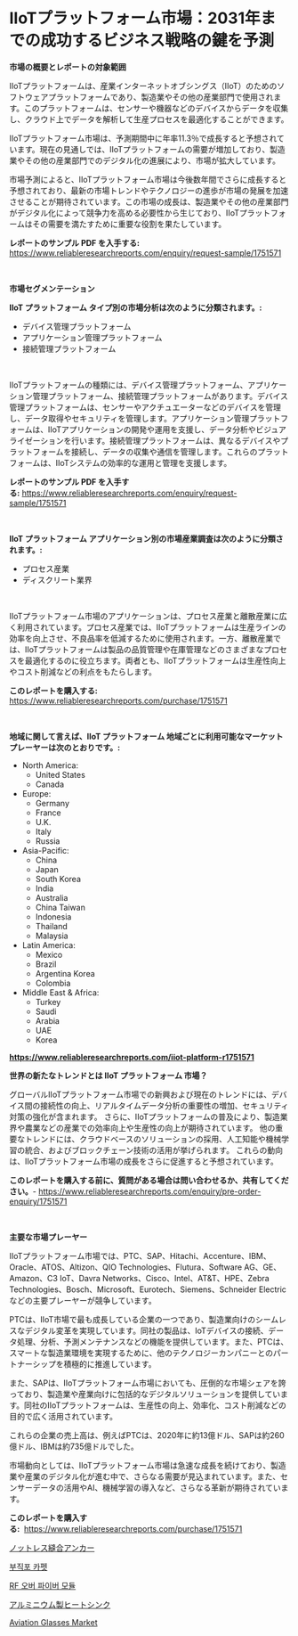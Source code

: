 <p><h1>IIoTプラットフォーム市場：2031年までの成功するビジネス戦略の鍵を予測</h1></p><p><strong>市場の概要とレポートの対象範囲</strong></p>
<p><p>IIoTプラットフォームは、産業インターネットオブシングス（IIoT）のためのソフトウェアプラットフォームであり、製造業やその他の産業部門で使用されます。このプラットフォームは、センサーや機器などのデバイスからデータを収集し、クラウド上でデータを解析して生産プロセスを最適化することができます。</p><p>IIoTプラットフォーム市場は、予測期間中に年率11.3％で成長すると予想されています。現在の見通しでは、IIoTプラットフォームの需要が増加しており、製造業やその他の産業部門でのデジタル化の進展により、市場が拡大しています。</p><p>市場予測によると、IIoTプラットフォーム市場は今後数年間でさらに成長すると予想されており、最新の市場トレンドやテクノロジーの進歩が市場の発展を加速させることが期待されています。この市場の成長は、製造業やその他の産業部門がデジタル化によって競争力を高める必要性から生じており、IIoTプラットフォームはその需要を満たすために重要な役割を果たしています。</p></p>
<p><strong>レポートのサンプル PDF を入手する:</strong> <a href="https://www.reliableresearchreports.com/enquiry/request-sample/1751571">https://www.reliableresearchreports.com/enquiry/request-sample/1751571</a></p>
<p>&nbsp;</p>
<p><strong>市場セグメンテーション</strong></p>
<p><strong>IIoT プラットフォーム タイプ別の市場分析は次のように分類されます。:</strong></p>
<p><ul><li>デバイス管理プラットフォーム</li><li>アプリケーション管理プラットフォーム</li><li>接続管理プラットフォーム</li></ul></p>
<p>&nbsp;</p>
<p><p>IIoTプラットフォームの種類には、デバイス管理プラットフォーム、アプリケーション管理プラットフォーム、接続管理プラットフォームがあります。デバイス管理プラットフォームは、センサーやアクチュエーターなどのデバイスを管理し、データ取得やセキュリティを管理します。アプリケーション管理プラットフォームは、IIoTアプリケーションの開発や運用を支援し、データ分析やビジュアライゼーションを行います。接続管理プラットフォームは、異なるデバイスやプラットフォームを接続し、データの収集や通信を管理します。これらのプラットフォームは、IIoTシステムの効率的な運用と管理を支援します。</p></p>
<p><strong>レポートのサンプル PDF を入手する:</strong>&nbsp;<a href="https://www.reliableresearchreports.com/enquiry/request-sample/1751571">https://www.reliableresearchreports.com/enquiry/request-sample/1751571</a></p>
<p>&nbsp;</p>
<p><strong> IIoT プラットフォーム アプリケーション別の市場産業調査は次のように分類されます。:</strong></p>
<p><ul><li>プロセス産業</li><li>ディスクリート業界</li></ul></p>
<p>&nbsp;</p>
<p><p>IIoTプラットフォーム市場のアプリケーションは、プロセス産業と離散産業に広く利用されています。プロセス産業では、IIoTプラットフォームは生産ラインの効率を向上させ、不良品率を低減するために使用されます。一方、離散産業では、IIoTプラットフォームは製品の品質管理や在庫管理などのさまざまなプロセスを最適化するのに役立ちます。両者とも、IIoTプラットフォームは生産性向上やコスト削減などの利点をもたらします。</p></p>
<p><strong>このレポートを購入する:</strong>&nbsp; <a href="https://www.reliableresearchreports.com/purchase/1751571">https://www.reliableresearchreports.com/purchase/1751571</a></p>
<p>&nbsp;</p>
<p><strong>地域に関して言えば、IIoT プラットフォーム 地域ごとに利用可能なマーケットプレーヤーは次のとおりです。:</strong></p>
<p><ul>
    <li>
        North America:
        <ul>
            <li>United States</li>
            <li>Canada</li>
        </ul>
    </li>
    <li>
        Europe:
        <ul>
            <li>Germany</li>
            <li>France</li>
            <li>U.K.</li>
            <li>Italy</li>
            <li>Russia</li>
        </ul>
    </li>
    <li>
        Asia-Pacific:
        <ul>
            <li>China</li>
            <li>Japan</li>
            <li>South Korea</li>
            <li>India</li>
            <li>Australia</li>
            <li>China Taiwan</li>
            <li>Indonesia</li>
            <li>Thailand</li>
            <li>Malaysia</li>
        </ul>
    </li>
    <li>
        Latin America:
        <ul>
            <li>Mexico</li>
            <li>Brazil</li>
            <li>Argentina Korea</li>
            <li>Colombia</li>
        </ul>
    </li>
    <li>
        Middle East & Africa:
        <ul>
            <li>Turkey</li>
            <li>Saudi</li>
            <li>Arabia</li>
            <li>UAE</li>
            <li>Korea</li>
        </ul>
    </li>
    </ul></p>
<p><strong><a href="https://www.reliableresearchreports.com/iiot-platform-r1751571">https://www.reliableresearchreports.com/iiot-platform-r1751571</a></strong>&nbsp;</p>
<p><strong>世界の新たなトレンドとは IIoT プラットフォーム 市場？</strong></p>
<p><p>グローバルIIoTプラットフォーム市場での新興および現在のトレンドには、デバイス間の接続性の向上、リアルタイムデータ分析の重要性の増加、セキュリティ対策の強化が含まれます。 さらに、IIoTプラットフォームの普及により、製造業界や農業などの産業での効率向上や生産性の向上が期待されています。 他の重要なトレンドには、クラウドベースのソリューションの採用、人工知能や機械学習の統合、およびブロックチェーン技術の活用が挙げられます。 これらの動向は、IIoTプラットフォーム市場の成長をさらに促進すると予想されています。</p></p>
<p><strong>このレポートを購入する前に、質問がある場合は問い合わせるか、共有してください。</strong>- <a href="https://www.reliableresearchreports.com/enquiry/pre-order-enquiry/1751571">https://www.reliableresearchreports.com/enquiry/pre-order-enquiry/1751571</a></p>
<p>&nbsp;</p>
<p><strong>主要な市場プレーヤー</strong></p>
<p><p>IIoTプラットフォーム市場では、PTC、SAP、Hitachi、Accenture、IBM、Oracle、ATOS、Altizon、QIO Technologies、Flutura、Software AG、GE、Amazon、C3 IoT、Davra Networks、Cisco、Intel、AT&T、HPE、Zebra Technologies、Bosch、Microsoft、Eurotech、Siemens、Schneider Electricなどの主要プレーヤーが競争しています。</p><p>PTCは、IIoT市場で最も成長している企業の一つであり、製造業向けのシームレスなデジタル変革を実現しています。同社の製品は、IoTデバイスの接続、データ処理、分析、予測メンテナンスなどの機能を提供しています。また、PTCは、スマートな製造業環境を実現するために、他のテクノロジーカンパニーとのパートナーシップを積極的に推進しています。</p><p>また、SAPは、IIoTプラットフォーム市場においても、圧倒的な市場シェアを誇っており、製造業や産業向けに包括的なデジタルソリューションを提供しています。同社のIIoTプラットフォームは、生産性の向上、効率化、コスト削減などの目的で広く活用されています。</p><p>これらの企業の売上高は、例えばPTCは、2020年に約13億ドル、SAPは約260億ドル、IBMは約735億ドルでした。</p><p>市場動向としては、IIoTプラットフォーム市場は急速な成長を続けており、製造業や産業のデジタル化が進む中で、さらなる需要が見込まれています。また、センサーデータの活用やAI、機械学習の導入など、さらなる革新が期待されています。</p></p>
<p><strong>このレポートを購入する:</strong>&nbsp;&nbsp;<a href="https://www.reliableresearchreports.com/purchase/1751571">https://www.reliableresearchreports.com/purchase/1751571</a></p>
<p><p><a href="https://medium.com/@adaming121/%E3%83%8E%E3%83%83%E3%83%88%E3%83%AC%E3%82%B9%E7%B8%AB%E5%90%88%E3%82%A2%E3%83%B3%E3%82%AB%E3%83%BC%E3%81%AE%E5%B8%82%E5%A0%B4%E5%88%86%E6%9E%90%E3%81%A82024%E5%B9%B4%E3%81%8B%E3%82%892031%E5%B9%B4%E3%81%BE%E3%81%A7%E3%81%AE%E3%82%B5%E3%82%A4%E3%82%BA%E4%BA%88%E6%B8%AC-0ebcaae43ffd">ノットレス縫合アンカー</a></p><p><a href="https://medium.com/@carmellalang1/%EB%B9%84%EC%A7%A0-%EC%B9%B4%ED%8E%AB-%EC%8B%9C%EC%9E%A5-%EB%B3%B4%EA%B3%A0%EC%84%9C%EB%8A%94-%EC%9D%B4-%EC%8B%9C%EC%9E%A5%EC%9D%98-%EC%B5%9C%EC%8B%A0-%ED%8A%B8%EB%A0%8C%EB%93%9C%EC%99%80-%EC%84%B1%EC%9E%A5-%EA%B8%B0%ED%9A%8C%EB%A5%BC-%EB%B3%B4%EC%97%AC%EC%A4%8D%EB%8B%88%EB%8B%A4-98e001b31f5b">부직포 카펫</a></p><p><a href="https://github.com/KellyLyncyh543964/Market-Research-Report-List-1/blob/main/141732421464.md">RF 오버 파이버 모듈</a></p><p><a href="https://medium.com/@demarcuskuhlman/%E3%82%A2%E3%83%AB%E3%83%9F%E3%83%8B%E3%82%A6%E3%83%A0%E3%83%92%E3%83%BC%E3%83%88%E3%82%B7%E3%83%B3%E3%82%AF%E5%B8%82%E5%A0%B4%E3%81%AF2031%E5%B9%B4%E3%81%BE%E3%81%A7%E3%81%AE%E5%B8%82%E5%A0%B4%E3%82%B7%E3%82%A7%E3%82%A2-%E3%82%B5%E3%82%A4%E3%82%BA-%E4%BA%88%E6%B8%AC%E3%81%AB%E7%84%A6%E7%82%B9%E3%82%92%E5%BD%93%E3%81%A6%E3%81%A6%E3%81%84%E3%81%BE%E3%81%99-77cb0522782a">アルミニウム製ヒートシンク</a></p><p><a href="https://issuu.com/reportprime-2/docs/aviation-glasses-market-size-2030.pptx">Aviation Glasses Market</a></p></p>